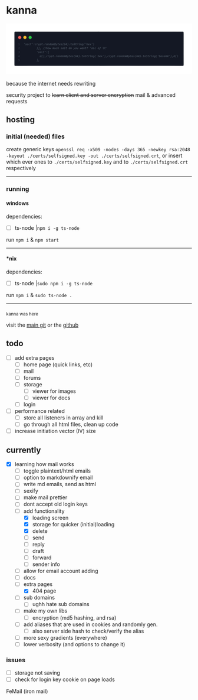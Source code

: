 # kanna

![salt](/docs/src/salt.png)

because the internet needs rewriting

security project to ~~learn client and server encryption~~ mail & advanced requests

## hosting

### initial (needed) files

create generic keys `openssl req -x509 -nodes -days 365 -newkey rsa:2048 -keyout ./certs/selfsigned.key -out ./certs/selfsigned.crt`, or insert which ever ones to `./certs/selfsigned.key` and to `./certs/selfsigned.crt` respectively

---

### running

#### windows

dependencies:

- [ ] ts-node |`npm i -g ts-node`

run `npm i` & `npm start`

---

#### \*nix

dependencies:

- [ ] ts-node |`sudo npm i -g ts-node`

run `npm i` & `sudo ts-node .`

---

<sub>kanna was here</sub>

visit the [main git](https://git.disroot.org/grantsquires/kanna-site) or the [github](https://github.com/squiresgrant/kanna-site)

## todo

- [ ] add extra pages
  - [ ] home page (quick links, etc)
  - [ ] mail
  - [ ] forums
  - [ ] storage
    - [ ] viewer for images
    - [ ] viewer for docs
  - [ ] login
- [ ] performance related
  - [ ] store all listeners in array and kill
  - [ ] go through all html files, clean up code
- [ ] increase initiation vector (IV) size

## currently

- [x] learning how mail works
  - [ ] toggle plaintext/html emails
  - [ ] option to markdownify email
  - [ ] write md emails, send as html
  - [ ] sexify
  - [ ] make mail prettier
  - [ ] dont accept old login keys
  - [ ] add functionality
    - [x] loading screen
    - [x] storage for quicker (initial)loading
    - [x] delete
    - [ ] send
    - [ ] reply
    - [ ] draft
    - [ ] forward
    - [ ] sender info
  - [ ] allow for email account adding
  - [ ] docs
  - [ ] extra pages
    - [x] 404 page
  - [ ] sub domains
    - [ ] ughh hate sub domains
  - [ ] make my own libs
    - [ ] encryption (md5 hashing, and rsa)
  - [ ] add aliases that are used in cookies and randomly gen.
    - [ ] also server side hash to check/verify the alias  
  - [ ] more sexy gradients (everywhere)
  - [ ] lower verbosity (and options to change it)

### issues 

  - [ ] storage not saving
  - [ ] check for login key cookie on page loads

FeMail (iron mail)
